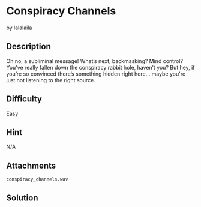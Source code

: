# Conspiracy Channels
by lalalaila

## Description
Oh no, a subliminal message! What’s next, backmasking? Mind control? You’ve really fallen down the conspiracy rabbit hole, haven’t you? But hey, if you’re so convinced there’s something hidden right here… maybe you're just not listening to the right source.

## Difficulty
Easy

## Hint
N/A

## Attachments
`conspiracy_channels.wav`

## Solution